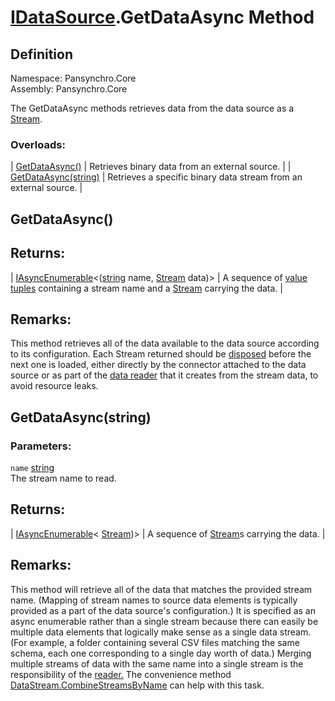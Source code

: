 # [IDataSource](Pansynchro.Core.IDataSource.html).GetDataAsync Method

## Definition

Namespace: Pansynchro.Core<BR>
Assembly: Pansynchro.Core

The GetDataAsync methods retrieves data from the data source as a [Stream](https://docs.microsoft.com/en-us/dotnet/api/system.io.stream).

### Overloads:

| [GetDataAsync()](#m0) | Retrieves binary data from an external source. |
| [GetDataAsync(string)](#m1) | Retrieves a specific binary data stream from an external source. |

## <a name="m0">GetDataAsync()</a>

## Returns:
| [IAsyncEnumerable](https://docs.microsoft.com/en-us/dotnet/api/system.collections.generic.iasyncenumerable-1)&lt;([string](https://docs.microsoft.com/en-us/dotnet/api/system.string) name, [Stream](https://docs.microsoft.com/en-us/dotnet/api/system.io.stream) data)&gt; | A sequence of [value tuples](https://docs.microsoft.com/en-us/dotnet/api/system.valuetuple-2) containing a stream name and a [Stream](https://docs.microsoft.com/en-us/dotnet/api/system.io.stream) carrying the data. |

## Remarks:
This method retrieves all of the data available to the data source according to its configuration.  Each Stream returned should be [disposed](https://docs.microsoft.com/en-us/dotnet/api/system.idisposable#remarks) before the next one is loaded, either directly by the connector attached to the data source or as part of the [data reader](https://docs.microsoft.com/en-us/dotnet/api/system.data.idatareader) that it creates from the stream data, to avoid resource leaks.


## <a name="m1">GetDataAsync(string)</a>

### Parameters:
`name` [string](https://docs.microsoft.com/en-us/dotnet/api/system.string)<BR>
The stream name to read.

## Returns:
| [IAsyncEnumerable](https://docs.microsoft.com/en-us/dotnet/api/system.collections.generic.iasyncenumerable-1)&lt; [Stream](https://docs.microsoft.com/en-us/dotnet/api/system.io.stream))&gt; | A sequence of [Stream](https://docs.microsoft.com/en-us/dotnet/api/system.io.stream)s carrying the data. |

## Remarks:
This method will retrieve all of the data that matches the provided stream name.  (Mapping of stream names to source data elements is typically provided as a part of the data source's configuration.)  It is specified as an async enumerable rather than a single stream because there can easily be multiple data elements that logically make sense as a single data stream.  (For example, a folder containing several CSV files matching the same schema, each one corresponding to a single day worth of data.)  Merging multiple streams of data with the same name into a single stream is the responsibility of the [reader.](Pansynchro.Core.IReader.html)  The convenience method [DataStream.CombineStreamsByName](Pansynchro.Core.DataStream.CombineStreamsByName.html) can help with this task.
